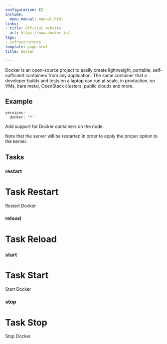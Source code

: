 ```yaml
---
configuration: {}
include:
  menu_manual: manual.html
links:
- title: Official website
  url: https://www.docker.io/
tags:
- infrastructure
template: page.html
title: Docker

---
```

Docker is an open-source project to easily create lightweight, portable, self-sufficient containers from any application. The same container that a developer builds and tests on a laptop can run at scale, in production, on VMs, bare metal, OpenStack clusters, public clouds and more.

## Example

    services:
      docker: '*'

Add support for Docker containers on the node.

Note that the server will be restarted in order to apply the proper option to the kernel.
## Tasks
### restart
# Task Restart

Restart Docker

### reload
# Task Reload

### start
# Task Start

Start Docker

### stop
# Task Stop

Stop Docker
